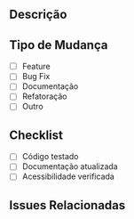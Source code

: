 ## Descrição
<!-- Descreva as mudanças realizadas -->

## Tipo de Mudança
- [ ] Feature
- [ ] Bug Fix
- [ ] Documentação
- [ ] Refatoração
- [ ] Outro

## Checklist
- [ ] Código testado
- [ ] Documentação atualizada
- [ ] Acessibilidade verificada

## Issues Relacionadas
<!-- Link para issues: Fix #123 -->
